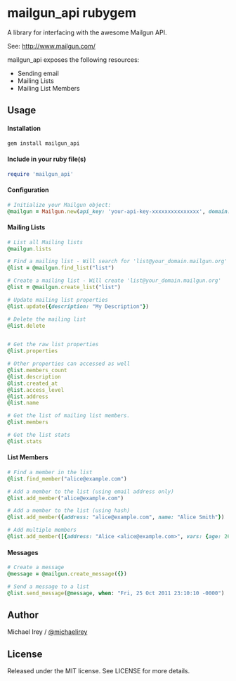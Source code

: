 mailgun_api rubygem
=======

A library for interfacing with the awesome Mailgun API.

See: http://www.mailgun.com/

mailgun_api exposes the following resources:

  * Sending email
  * Mailing Lists
  * Mailing List Members

## Usage

#### Installation
```ruby
gem install mailgun_api
```

#### Include in your ruby file(s)
```ruby
require 'mailgun_api'
```

#### Configuration
```ruby
# Initialize your Mailgun object:
@mailgun = Mailgun.new(api_key: 'your-api-key-xxxxxxxxxxxxxxx', domain: 'your_domain.mailgun.org')
```


#### Mailing Lists
```ruby
# List all Mailing lists
@mailgun.lists

# Find a mailing list - Will search for 'list@your_domain.mailgun.org'
@list = @mailgun.find_list("list")

# Create a mailing list - Will create 'list@your_domain.mailgun.org'
@list = @mailgun.create_list("list")

# Update mailing list properties
@list.update({description: "My Description"})

# Delete the mailing list
@list.delete


# Get the raw list properties
@list.properties

# Other properties can accessed as well
@list.members_count
@list.description
@list.created_at
@list.access_level
@list.address
@list.name

# Get the list of mailing list members.
@list.members

# Get the list stats
@list.stats
```

#### List Members
```ruby
# Find a member in the list
@list.find_member("alice@example.com")

# Add a member to the list (using email address only)
@list.add_member("alice@example.com")

# Add a member to the list (using hash)
@list.add_member({address: "alice@example.com", name: "Alice Smith"})

# Add multiple members
@list.add_member([{address: "Alice <alice@example.com>", vars: {age: 26}}, {name: "Bob", address: "bob@example.com", vars: {age: 34} }])

```


#### Messages
```ruby
# Create a message
@message = @mailgun.create_message({})

# Send a message to a list
@list.send_message(@message, when: "Fri, 25 Oct 2011 23:10:10 -0000")
```


## Author

Michael Irey / [@michaelirey](http://github.com/michaelirey)

## License

Released under the MIT license. See LICENSE for more details.